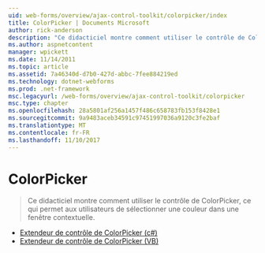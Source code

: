 ```yaml
---
uid: web-forms/overview/ajax-control-toolkit/colorpicker/index
title: ColorPicker | Documents Microsoft
author: rick-anderson
description: "Ce didacticiel montre comment utiliser le contrôle de ColorPicker, ce qui permet aux utilisateurs de sélectionner une couleur dans une fenêtre contextuelle."
ms.author: aspnetcontent
manager: wpickett
ms.date: 11/14/2011
ms.topic: article
ms.assetid: 7a46340d-d7b0-427d-abbc-7fee884219ed
ms.technology: dotnet-webforms
ms.prod: .net-framework
msc.legacyurl: /web-forms/overview/ajax-control-toolkit/colorpicker
msc.type: chapter
ms.openlocfilehash: 28a5801af256a1457f486c658783fb153f8428e1
ms.sourcegitcommit: 9a9483aceb34591c97451997036a9120c3fe2baf
ms.translationtype: MT
ms.contentlocale: fr-FR
ms.lasthandoff: 11/10/2017
---
```

<a name="colorpicker"></a>ColorPicker
====================
> Ce didacticiel montre comment utiliser le contrôle de ColorPicker, ce qui permet aux utilisateurs de sélectionner une couleur dans une fenêtre contextuelle.


- [Extendeur de contrôle de ColorPicker (c#)](using-the-colorpicker-control-extender-cs.md)
- [Extendeur de contrôle de ColorPicker (VB)](using-the-colorpicker-control-extender-vb.md)
